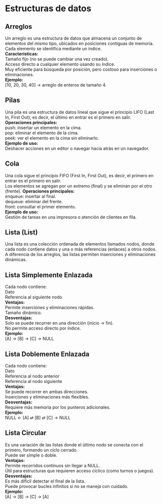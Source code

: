 # Estructuras de datos

## Arreglos
Un arreglo es una estructura de datos que almacena un conjunto de elementos del mismo tipo, ubicados en posiciones contiguas de memoria.  
Cada elemento se identifica mediante un índice.  
**Características:**  
Tamaño fijo (no se puede cambiar una vez creado).  
Acceso directo a cualquier elemento usando su índice.  
Muy eficiente para búsqueda por posición, pero costoso para inserciones o eliminaciones.  
**Ejemplo:**  
[10, 20, 30, 40] → arreglo de enteros de tamaño 4.  

## Pilas
Una pila es una estructura de datos lineal que sigue el principio LIFO (Last In, First Out), es decir, el último en entrar es el primero en salir.  
**Operaciones principales:**  
push: insertar un elemento en la cima.  
pop: eliminar el elemento de la cima.  
peek: ver el elemento en la cima sin eliminarlo.  
**Ejemplo de uso:**  
Deshacer acciones en un editor o navegar hacia atrás en un navegador.  

## Cola
Una cola sigue el principio FIFO (First In, First Out), es decir, el primero en entrar es el primero en salir.  
Los elementos se agregan por un extremo (final) y se eliminan por el otro (frente).
**Operaciones principales:**  
enqueue: insertar al final.  
dequeue: eliminar del frente.  
front: consultar el primer elemento.  
**Ejemplo de uso:**  
Gestión de tareas en una impresora o atención de clientes en fila.

## Lista (List)
Una lista es una colección ordenada de elementos llamados nodos, donde cada nodo contiene datos y una o más referencias (enlaces) a otros nodos.  
A diferencia de los arreglos, las listas permiten inserciones y eliminaciones dinámicas.

## Lista Simplemente Enlazada
Cada nodo contiene:  
Dato  
Referencia al siguiente nodo  
**Ventajas:**  
Permite inserciones y eliminaciones rápidas.  
Tamaño dinámico.  
**Desventajas:**  
Solo se puede recorrer en una dirección (inicio → fin).  
No permite acceso directo por índice.  
**Ejemplo:**  
[A] → [B] → [C] → NULL  

## Lista Doblemente Enlazada
Cada nodo contiene:  
Dato  
Referencia al nodo anterior  
Referencia al nodo siguiente  
**Ventajas:**  
Se puede recorrer en ambas direcciones.  
Inserciones y eliminaciones más flexibles.  
**Desventajas:**  
Requiere más memoria por los punteros adicionales.  
**Ejemplo:**  
NULL ← [A] ⇄ [B] ⇄ [C] → NULL  

## Lista Circular
Es una variación de las listas donde el último nodo se conecta con el primero, formando un ciclo cerrado.  
Puede ser simple o doble.  
**Ventajas:**  
Permite recorridos continuos sin llegar a NULL.  
Útil para estructuras que requieren acceso cíclico (como turnos o juegos).  
**Desventajas:**  
Es más difícil detectar el final de la lista.  
Puede provocar bucles infinitos si no se maneja con cuidado.  
**Ejemplo:**  
[A] → [B] → [C] → [A]